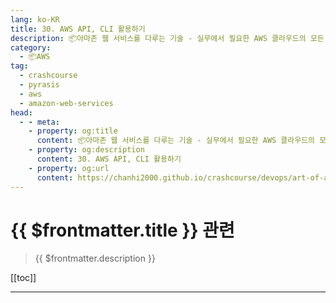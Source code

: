 ```yaml
---
lang: ko-KR
title: 30. AWS API, CLI 활용하기
description: 📦아마존 웹 서비스를 다루는 기술 - 실무에서 필요한 AWS 클라우드의 모든 것! > 30. AWS API, CLI 활용하기
category:
  - 📦AWS
tag: 
  - crashcourse
  - pyrasis
  - aws 
  - amazon-web-services
head:
  - - meta:
    - property: og:title
      content: 📦아마존 웹 서비스를 다루는 기술 - 실무에서 필요한 AWS 클라우드의 모든 것! > 30. AWS API, CLI 활용하기
    - property: og:description
      content: 30. AWS API, CLI 활용하기
    - property: og:url
      content: https://chanhi2000.github.io/crashcourse/devops/art-of-aws/30.html
---
```


# {{ $frontmatter.title }} 관련

> {{ $frontmatter.description }}

[[toc]]

---

<TagLinks />